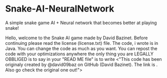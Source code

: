 # Snake-AI-NeuralNetwork
A simple snake game AI + Neural network that becomes better at playing snake!

Hello, welcome to the Snake AI game made by David Bazinet. Before continuing please read the license (license.txt) file. The code, i wrote is in Java. You can change the code as much as you want. You can repost the code with your optimizations anywhere the only thing you are LEGALLY OBBLIGED is to say in your "READ ME file" is to write <"This code has been originaly created by @david09baz on GitHub (David Bazinet). The link is  . Also go check the original one out!">
